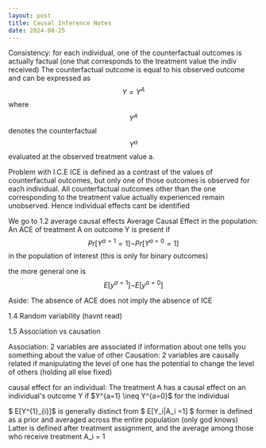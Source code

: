 ```yaml
---
layout: post
title: Causal Inference Notes
date: 2024-08-25
---
```



Consistency:
for each individual, one of the counterfactual outcomes is actually factual (one that corresponds to the treatment value the indiv received)
The counterfactual outcome is equal to his observed outcome and can be expressed as $$Y =Y^A$$ where $$Y^A$$ denotes the counterfactual $$Y^a$$ evaluated at the observed treatment value a.

Problem with I.C.E
ICE is defined as a contrast of the values of counterfactual outcomes, but only one of those outcomes is observed for each individual. All counterfactual outcomes other than the one 
corresponding to the treatment value actually experienced remain unobserved. Hence individual effects cant be identified

We go to 1.2 average causal effects
Average Causal Effect in the population: An ACE of treatment A on outcome Y is present if 
$$ Pr[Y^{a=1} =1] \neg Pr[Y^{a=0} = 1] $$ in the population of interest (this is only for binary outcomes)

the more general one is $$ E[y^{a=1}] \neg E[y^{a=0}] $$

Aside: The absence of ACE does not imply the absence of ICE

1.4 Random variability (havnt read)

1.5 Association vs causation

Association: 2 variables are associated if information about one tells you something about the value of other
Causation: 2 variables are causally related if manipulating the level of one has the potential to change the level of others (holding all else fixed)

causal effect for an individual: The treatment A has a causal effect on an individual's outcome Y if $Y^{a=1} \ineq Y^{a=0}$ for the individual

$ E[Y^{1}_{i}]$ is generally distinct from $ E[Y_i|A_i =1] $
former is defined as a prior and averaged across the entire population (only god knows)
Latter is defined after treatment assignment,  and the average among those who receive treatment A_i = 1





<!-- MathJax -->

<script type="text/javascript"

  src="https://cdnjs.cloudflare.com/ajax/libs/mathjax/2.7.3/MathJax.js?config=TeX-AMS-MML_HTMLorMML">

</script>




